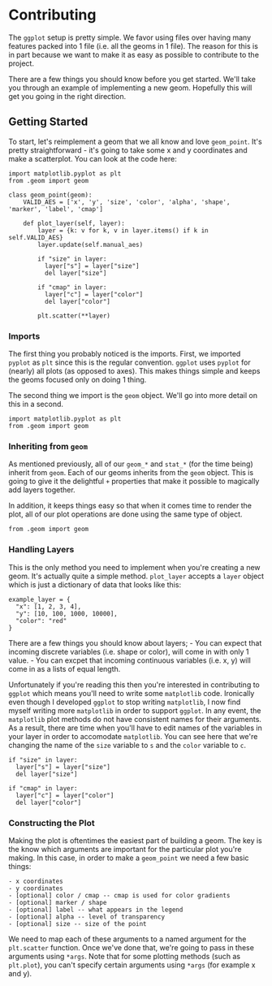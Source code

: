 # Contributing
The `ggplot` setup is pretty simple. We favor using files over having many
features packed into 1 file (i.e. all the geoms in 1 file). The reason for
this is in part because we want to make it as easy as possible to contribute
to the project.

There are a few things you should know before you get started. We'll take you
through an example of implementing a new geom. Hopefully this will get you
going in the right direction.


## Getting Started
To start, let's reimplement a geom that we all know and love `geom_point`. It's pretty
straightforward - it's going to take some x and y coordinates and make a 
scatterplot. You can look at the code here: 

```
import matplotlib.pyplot as plt
from .geom import geom

class geom_point(geom):
    VALID_AES = ['x', 'y', 'size', 'color', 'alpha', 'shape', 'marker', 'label', 'cmap']
    
    def plot_layer(self, layer):
        layer = {k: v for k, v in layer.items() if k in self.VALID_AES}
        layer.update(self.manual_aes)
        
        if "size" in layer:
          layer["s"] = layer["size"]
          del layer["size"]
        
        if "cmap" in layer:
          layer["c"] = layer["color"]
          del layer["color"]
        
        plt.scatter(**layer)
```

### Imports
The first thing you probably noticed is the imports. First, we imported `pyplot` as `plt`
since this is the regular convention. `ggplot` uses `pyplot` for (nearly) all plots (as
opposed to axes). This makes things simple and keeps the geoms focused only on doing 1 
thing.

The second thing we import is the `geom` object. We'll go into more detail on this in a 
second. 

```
import matplotlib.pyplot as plt
from .geom import geom
```

### Inheriting from `geom`
As mentioned previously, all of our `geom_*` and `stat_*` (for the time being) inherit
from `geom`. Each of our geoms inherits from the `geom` object. This is going to give 
it the delightful `+` properties that make it possible to magically add layers together.

In addition, it keeps things easy so that when it comes time to render the plot, all of
our plot operations are done using the same type of object.
```
from .geom import geom
```


### Handling Layers
This is the only method you need to implement when you're creating a new geom. It's 
actually quite a simple method. `plot_layer` accepts a `layer` object which is just
a dictionary of data that looks like this:
```
example_layer = {
  "x": [1, 2, 3, 4],
  "y": [10, 100, 1000, 10000],
  "color": "red"
}
```
There are a few things you should know about layers;
    - You can expect that incoming discrete variables (i.e. shape or color), will
    come in with only 1 value.
    - You can excpet that incoming continuous variables (i.e. x, y) will come in
    as a lists of equal length. 

Unfortunately if you're reading this then you're interested in contributing to
`ggplot` which means you'll need to write some `matplotlib` code. Ironically even though
I developed `ggplot` to stop writing `matplotlib`, I now find myself writing more
`matplotlib` in order to support `ggplot`. In any event, the `matplotlib` plot methods
do not have consistent names for their arguments. As a result, there are time when you'll
  have to edit names of the variables in your layer in order to accomodate `matplotlib`.
You can see here that we're changing the name of the `size` variable to `s` and the 
`color` variable to `c`.

```
if "size" in layer:
  layer["s"] = layer["size"]
  del layer["size"]

if "cmap" in layer:
  layer["c"] = layer["color"]
  del layer["color"]
```

### Constructing the Plot
Making the plot is oftentimes the easiest part of building a geom. The key is the know
which arguments are important for the particular plot you're making. In this case, in order
to make a `geom_point` we need a few basic things:

    - x coordinates
    - y coordinates
    - [optional] color / cmap -- cmap is used for color gradients
    - [optional] marker / shape
    - [optional] label -- what appears in the legend
    - [optional] alpha -- level of transparency
    - [optional] size -- size of the point

We need to map each of these arguments to a named argument for the `plt.scatter` function.
Once we've done that, we're going to pass in these arguments using `*args`. Note that for some
plotting methods (such as `plt.plot`), you can't specify certain arguments using `*args` (for 
example x and y).

